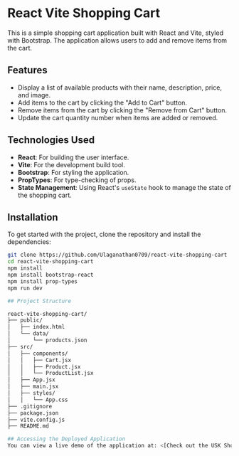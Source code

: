 # React Vite Shopping Cart

This is a simple shopping cart application built with React and Vite, styled with Bootstrap. The application allows users to add and remove items from the cart.

## Features

- Display a list of available products with their name, description, price, and image.
- Add items to the cart by clicking the "Add to Cart" button.
- Remove items from the cart by clicking the "Remove from Cart" button.
- Update the cart quantity number when items are added or removed.

## Technologies Used

- **React**: For building the user interface.
- **Vite**: For the development build tool.
- **Bootstrap**: For styling the application.
- **PropTypes**: For type-checking of props.
- **State Management**: Using React's `useState` hook to manage the state of the shopping cart.

## Installation

To get started with the project, clone the repository and install the dependencies:

```sh
git clone https://github.com/Ulaganathan0709/react-vite-shopping-cart
cd react-vite-shopping-cart
npm install
npm install bootstrap-react
npm install prop-types
npm run dev

## Project Structure

react-vite-shopping-cart/
├── public/
│   ├── index.html
│   └── data/
│       └── products.json
├── src/
│   ├── components/
│   │   ├── Cart.jsx
│   │   ├── Product.jsx
│   │   └── ProductList.jsx
│   ├── App.jsx
│   ├── main.jsx
│   ├── styles/
│   │   └── App.css
├── .gitignore
├── package.json
├── vite.config.js
├── README.md

## Accessing the Deployed Application
You can view a live demo of the application at: <[Check out the USK Shopping Cart](https://uskshoppingcart.netlify.app/)>